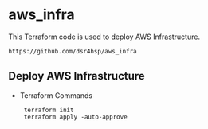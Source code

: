 # aws_infra
This Terraform code is used to deploy AWS Infrastructure.

```sh
https://github.com/dsr4hsp/aws_infra
```


## Deploy AWS Infrastructure
- Terraform Commands 
  ```
   terraform init
   terraform apply -auto-approve
  ```
